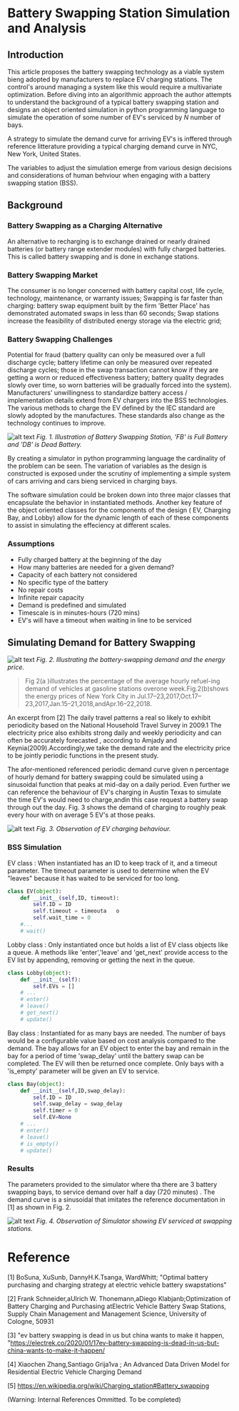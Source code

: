 # Battery Swapping Station Simulation and Analysis

## Introduction

This article proposes the battery swapping technology as a viable system bieng adopted by manufacturers to replace EV charging stations. The control's around managing a system like this would require a multivariate optimization. Before diving into an algorithmic approach the author attempts to understand the background of a typical battery swapping station and designs an object oriented simulation in python programming language to simulate the operation of some number of EV's serviced by *N* number of bays. 

A strategy to simulate the demand curve for arriving EV's is inffered through reference litterature providing a typical charging demand curve in NYC, New York, United States. 

The variables to adjust the simulation emerge from various design decisions and considerations of human behviour when engaging with a battery swapping station (BSS).


## Background
### Battery Swapping as a Charging Alternative
An alternative to recharging is to exchange drained or nearly drained batteries (or battery range extender modules) with fully charged batteries. This is called battery swapping and is done in exchange stations.

### Battery Swapping Market
The consumer is no longer concerned with battery capital cost, life cycle, technology, maintenance, or warranty issues; Swapping is far faster than charging: battery swap equipment built by the firm 'Better Place' has demonstrated automated swaps in less than 60 seconds; Swap stations increase the feasibility of distributed energy storage via the electric grid;
### Battery Swapping Challenges
Potential for fraud (battery quality can only be measured over a full discharge cycle; battery lifetime can only be measured over repeated discharge cycles; those in the swap transaction cannot know if they are getting a worn or reduced effectiveness battery; battery quality degrades slowly over time, so worn batteries will be gradually forced into the system). Manufacturers' unwillingness to standardize battery access / implementation details extend from EV chargers into the BSS technologies. The various methods to charge the EV defined by the IEC standard are slowly adopted by the manufactures. These standards also change as the technology continues to improve. 


![alt text](img/Battery_Swapping_Station.png "BSS")
*Fig. 1. Illustration of Battery Swapping Station, 'FB' is Full Battery and 'DB' is Dead Battery.*

By creating a simulator in python programming language the cardinality of the problem can be seen. The variation of variables as the design is constructed is exposed under the scrutiny of implementing a simple system of cars arriving and cars bieng serviced in charging bays. 

The software simulation could be broken down into three major classes that encapsulate the behavior in instantiated methods. Another key feature of the object oriented classes for the components of the design ( EV, Charging Bay, and Lobby) allow for the dynamic length of each of these components to assist in simulating the effeciency at different scales.

### Assumptions

- Fully charged battery at the beginning of the day
- How many batteries are needed for a given demand?
- Capacity of each battery not considered
- No specific type of the battery
- No repair costs
- Infinite repair capacity
- Demand is predefined and simulated 
- Timescale is in minutes-hours (720 mins)
- EV's will have a timeout when waiting in line to be serviced


## Simulating Demand for Battery Swapping

![alt text](img/battery-swapping-demand-and-energy-price.png "BSS")
*Fig. 2. Illustrating the battery-swapping demand and the energy price.*

> Fig 2(a )illustrates the percentage of the average hourly refuel-ing  demand of vehicles at gasoline stations overone week.Fig.2(b)shows the energy prices of New York City in Jul.17–23,2017,Oct.17–23,2017,Jan.15–21,2018,andApr.16–22,2018.

An excerpt from [2] 
    The daily travel patterns a real so likely to exhibit periodicity based on the National Household Travel Survey in 2009.1 The electricity price also exhibits strong daily and weekly periodicity and can often be accurately forecasted , according to Amjady and Keynia(2009).Accordingly,we take the demand rate and the electricity price to be jointly periodic functions in the present study.

The afor-mentioned referenced periodic demand curve given n percentage of hourly demand for battery swapping could be simulated using a sinusoidal function that peaks at mid-day on a daily period. Even further we can reference the behaviour of EV's charging in Austin Texas to simulate the time EV's would need to charge,andin this case request a battery swap through out the day. Fig. 3 shows the demand of charging to roughly peak every hour with on average 5 EV's at those peaks.

![alt text](img/ev-charging.png "BSS")
*Fig. 3. Observation of EV charging behaviour.*

### BSS Simulation

EV class : When instantiated has an ID to keep track of it, and a timeout parameter. The timeout parameter is used to determine when the EV "leaves" because it has waited to be serviced for too long.

```python
class EV(object):
    def __init__(self,ID, timeout):
        self.ID = ID
        self.timeout = timeouta   o
        self.wait_time = 0
    #...
    # wait()
```

Lobby class : Only instantiated once but holds a list of EV class objects like a queue. A methods like 'enter','leave' and 'get_next' provide access to the EV list by appending, removing or getting the next in the queue.

```python
class Lobby(object):
    def __init__(self):
        self.EVs = []
    # ...
    # enter()
    # leave()
    # get_next()
    # update()
```

Bay class : Instantiated for as many bays are needed. The number of bays would be a configurable value based on cost analysis compared to the demand. The bay allows for an EV object to enter the bay and remain in the bay for a period of time 'swap_delay' until the battery swap can be completed. The EV will then be returned once complete. Only bays with a 'is_empty' parameter will be given an EV to service.

```python
class Bay(object):
    def __init__(self,ID,swap_delay):
        self.ID = ID
        self.swap_delay = swap_delay
        self.timer = 0
        self.EV=None
    # ...
    # enter()
    # leave()
    # is_empty()
    # update()
```


### Results

The parameters provided to the simulator where tha there are 3 battery swapping bays, to service demand over half a day (720 minutes) . The demand curve is a sinusoidal that imitates the reference documentation in [1] as shown in Fig. 2.  

![alt text](img/BBS_Simulator_Report1.png "BSS")
*Fig. 4. Observation of Simulator showing EV serviced at swapping stations.*


# Reference

[1] BoSuna, XuSunb, DannyH.K.Tsanga, WardWhitt; "Optimal battery purchasing and charging strategy at electric vehicle battery swapstations"


[2] Frank Schneider,aUlrich W. Thonemann,aDiego Klabjanb;Optimization of Battery Charging and Purchasing atElectric Vehicle Battery Swap Stations,  Supply Chain Management and Management Science, University of Cologne, 50931

[3] "ev battery swapping is dead in us but china wants to make it happen, "https://electrek.co/2020/01/17ev-battery-swapping-is-dead-in-us-but-china-wants-to-make-it-happen/


[4] Xiaochen Zhang,Santiago Grija1va
; An Advanced Data Driven Model for Residential Electric Vehicle Charging Demand

[5] https://en.wikipedia.org/wiki/Charging_station#Battery_swapping



(Warning: Internal References Ommitted. To be completed)
